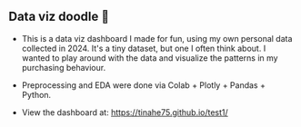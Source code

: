 ## Data viz doodle 🎨

- This is a data viz dashboard I made for fun, using my own personal data collected in 2024. It's a tiny dataset, but one I often think about. I wanted to play around with the data and visualize the patterns in my purchasing behaviour.

- Preprocessing and EDA were done via Colab + Plotly + Pandas + Python. 

- View the dashboard at: https://tinahe75.github.io/test1/
